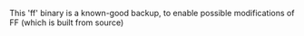 This 'ff' binary is a known-good backup, to enable possible modifications of FF (which is built from source)
